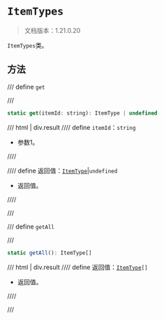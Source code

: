 # `ItemTypes`

> 文档版本：1.21.0.20

`ItemTypes`类。

## 方法

/// define
`get`


///

```js
static get(itemId: string): ItemType | undefined
```

/// html | div.result
//// define
`itemId`：`string`

- 参数1。


////

//// define
返回值：[`ItemType`](../itemtype.md)|`undefined`

- 返回值。


////

///


/// define
`getAll`


///

```js
static getAll(): ItemType[]
```

/// html | div.result
//// define
返回值：<code><a href="../itemtype.md">ItemType</a>[]</code>

- 返回值。


////

///

